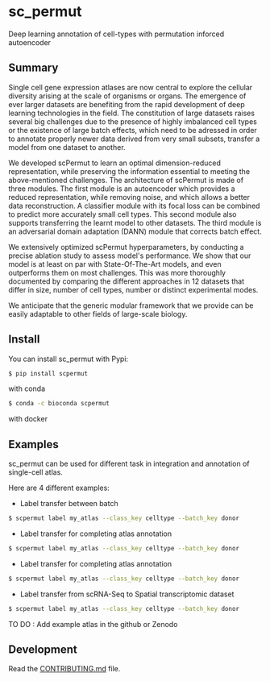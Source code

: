 # sc_permut

Deep learning annotation of cell-types with permutation inforced autoencoder



## Summary

Single cell gene expression atlases are now central to explore the cellular diversity arising at the scale of organisms or organs. The emergence of ever larger datasets are benefiting from the rapid development of deep learning technologies in the field. The constitution of large datasets raises several big challenges due to the presence of highly imbalanced cell types or the existence of large batch effects, which need to be adressed in order to annotate properly newer data derived from very small subsets, transfer a model from one dataset to another.

We developed scPermut to learn an optimal dimension-reduced representation, while preserving the  information essential to meeting the above-mentioned challenges. The architecture of scPermut is made of three modules. The first module is an autoencoder which provides a reduced representation, while removing noise, and which allows a better data reconstruction. A classifier module with its focal loss can be combined to predict more accurately small cell types. This second module also supports transferring the learnt model to other datasets. The third module is an adversarial domain adaptation (DANN) module that corrects batch effect.

We extensively optimized scPermut hyperparameters, by conducting a precise ablation study to assess model's performance. We show that our model is at least on par with State-Of-The-Art models, and even outperforms them on most challenges. This was more thoroughly documented by comparing the different approaches in 12 datasets that differ in size, number of cell types, number or distinct experimental modes.

We anticipate that the generic modular framework that we provide can be easily adaptable to other fields of large-scale biology.


## Install

You can install sc_permut with Pypi:

```bash
$ pip install scpermut
```
with conda

```bash
$ conda -c bioconda scpermut
```

with docker


## Examples

sc_permut can be used for different task in integration and annotation of single-cell atlas. 

Here are 4 different examples:

- Label transfer between batch

```bash
$ scpermut label my_atlas --class_key celltype --batch_key donor
```

- Label transfer for completing atlas annotation

```bash
$ scpermut label my_atlas --class_key celltype --batch_key donor
```

- Label transfer for completing atlas annotation

```bash
$ scpermut label my_atlas --class_key celltype --batch_key donor
```

- Label transfer from scRNA-Seq to Spatial transcriptomic dataset

```bash
$ scpermut label my_atlas --class_key celltype --batch_key donor
```

TO DO : Add example atlas in the github or Zenodo

## Development

Read the [CONTRIBUTING.md](docs/contributing.md) file.
